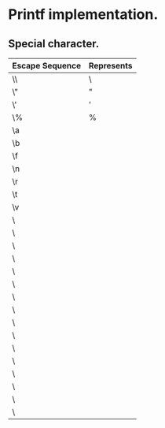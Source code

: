 # Printf implementation.


## Special character.

| Escape Sequence | Represents |
| ------------- |:-------------|
| \\\ | \\ |
| \\"  | \" |
| \\' | \' |
| \\% | \% |
| \\a  |   |
| \\b  |   |
| \\f  |   |
| \\n  |   |
| \\r  |   |
| \\t  |   |
| \\v  |   |
| \\  |   |
| \\  |   |
| \\  |   |
| \\  |   |
| \\  |   |
| \\  |   |
| \\  |   |
| \\  |   |
| \\  |   |
| \\  |   |
| \\  |   |
| \\  |   |
| \\  |   |
| \\  |   |
| \\  |   |
| \\  |   |